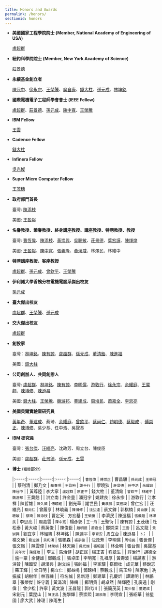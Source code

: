 ```yaml
---
title: Honors and Awards
permalink: /honors/
sectionid: honors
---
```

- **美國國家工程學院院士 (Member, National Academy of Engineering of USA)**

  [盧超群](/classmates/盧超群/)

- **紐約科學院院士 (Member, New York Academy of Science)**

  [莊景德](/classmates/莊景德/)

- **永續基金創立者**

  [陳冠中](/classmates/陳冠中/)、[徐永宗](/classmates/徐永宗/)、[王榮騰](/classmates/王榮騰/)、[吳自康](/classmates/吳自康/)、[錢大柱](/classmates/錢大柱)、[孫元成](/classmates/孫元成/)、[林坤銘](/classmates/林坤銘/)

- **國際電機電子工程師學會會士 (IEEE Fellow)**

  [盧超群](/classmates/盧超群/)、[莊景德](/classmates/莊景德/)、[孫元成](/classmates/孫元成/)、[陳中寬](/classmates/陳中寬/)、[王榮騰](/classmates/王榮騰/)

- **IBM Fellow**

  [王雲](/classmates/王雲/)

- **Cadence Fellow**

  [錢大柱](/classmates/錢大柱/)

- **Infinera Fellow**

  [吳光燦](/classmates/吳光燦/)

- **Super Micro Computer Fellow**

  [王茂穗](/classmates/王茂穗/)

- **政府部門首長**

  臺灣: [陳添枝](/classmates/陳添枝/)

  美國: [王盈裕](/classmates/王盈裕/)

- **名譽教授、榮譽教授、終身講座教授、講座教授、特聘教授、教授**

  臺灣: [曹恆偉](/classmates/曹恆偉)、[陳添枝](/classmates/陳添枝/)、[黃崇興](/classmates/黃崇興)、[吳聰敏](/classmates/吳聰敏)、[莊景德](/classmates/莊景德/)、[葉宏謨](/classmates/葉宏謨)、[陳煇煌](/classmates/陳煇煌)

  美國: [王盈裕](/classmates/王盈裕/)、[陳中寬](/classmates/陳中寬/)、[張義隆](/classmates/張義隆/)、[黃漢威](/classmates/黃漢威)、林澤民、林維中

- **特聘講座教授、客座教授**

  [盧超群](/classmates/盧超群/)、[孫元成](/classmates/孫元成/)、[曾欽平](/classmates/曾欽平/)、[王榮騰](/classmates/王榮騰/)

- **伊利諾大學香檳分校電機電腦系傑出校友**

  [孫元成](/classmates/孫元成/)

- **臺大傑出校友**

  [盧超群](/classmates/盧超群/)、[王榮騰](/classmates/王榮騰/)、[孫元成](/classmates/孫元成/)

- **交大傑出校友**

  [盧超群](/classmates/盧超群/)

- **創投家**

  臺灣：[林坤銘](/classmates/林坤銘/)、[陳有諒](/classmates/陳有諒/)、[盧超群](/classmates/盧超群/)、[孫元成](/classmates/孫元成/)、[董清銓](/classmates/董清銓/)、[陳進福](/classmates/陳進福/)

  美國：[錢大柱](/classmates/錢大柱)

- **公司創辦人、共同創辦人**

  臺灣: [盧超群](/classmates/盧超群/)、[林坤銘](/classmates/林坤銘/)、[陳有諒](/classmates/陳有諒/)、[李明儒](/classmates/李明儒/)、[游敦行](/classmates/游敦行/)、[徐永宗](/classmates/徐永宗/)、[余耀庭](/classmates/余耀庭/)、[王冀翹](/classmates/王冀翹/)、[陳博修](/classmates/陳博修)、[陳遜易](/classmates/陳遜易)

  美國: [錢大柱](/classmates/錢大柱)、[王榮騰](/classmates/王榮騰/)、[魏游邦](/classmates/魏游邦/)、[董建成](/classmates/董建成/)、[周培民](/classmates/周培民/)、[蕭嘉全](/classmates/蕭嘉全/)、[李思亮](/classmates/李思亮/)

- **美國貝爾實驗室研究員**

  [黃年奇](/classmates/黃年奇/)、[董建成](/classmates/董建成/)、蔡琦、[余耀庭](/classmates/余耀庭/)、[曾欽平](/classmates/曾欽平/)、[蔡尚仁](/classmates/蔡尚仁/)、[趙明德](/classmates/趙明德/)、[蔡毅成](/classmates/蔡毅成/) 、[傅崇正](/classmates/傅崇正/)、[陳博修](/classmates/陳博修/)、葉少基、任中浩、吳聲基

- **IBM 研究員**

  臺灣：[張台傑](/classmates/張台傑/)、[汪維亮](/classmates/汪維亮/)、沈政芳、周立台、陳俊臣

  美國：[盧超群](/classmates/盧超群/)、[莊景德](/classmates/莊景德/)、[孫元成](/classmates/孫元成/)、[王雲](/classmates/王雲/)

- **博士** (`粗體`部分)

  |:-----:|:-----:|:-----:|:-----:|:-----:|
  | `曹恆偉`	| `傅崇正`	| 曹昌騏	| `孫元成`	| `王榮冠`	|
  | 蔡利清	| 鄭乃文	| `華春明`	| `王盈裕`	| `謝千行`	|
  | 廖曉狄	| `莊景德`	| `任中浩`	| `余耀庭`	| `陳冠中`	|
  | 黃尊陸	| 李大寧	| `盧超群`	| `原正平`	| 錢大柱	|
  | 董清銓	| `曾欽平`	| `林維中`	| `魏游邦`	| 王冀翹	|
  | 洪立南	| 許金童	| 潘冠宇	| 姚建良	| 徐永宗	|
  | 游敦行	| 江孝祥	| 陳哲雄	| `陳久威`	| `傅曉維`	|
  | 劉光華	| 謝世民	| `黃漢威`	| `葉宏謨`	| 曾仁宏	|
  | 汪維亮	| `蔡尚仁`	| 曾履亨	| 林曉義	| `陳博修`	|
  | `沈弘達`	| 蔡文鐸	| 郭棋楠	| `吳自康`	| `吳聰敏`	|
  | `蔡琦`	| `陳添枝`	| 曹定天	| 方宏基	| `王榮騰`	|
  | 李濟民	| 陳進福	| `張義隆`	| `林澤民`	| 李思亮	|
  | 周嘉雲	| `陳中寬`	| 楊彥彰	| `王一飛`	| 王聖衍	|
  | 陳有諒	| 王茂穗	| 杜松泰	| 黃大峻	| 蔡英俊	|
  | 陳俊臣	| `趙明德`	| `蕭嘉全`	| 鄭崇深	| `王雲`	|
  | 呂文龍	| `黃崇興`	| 劉宜亨	| 林經緯	| 林坤銘	|
  | 陳達平	| `李育安`	| 周立台	| 陳遜易	| 卜冫		|
  | 楊文榮	| `劉立達`	| `黃和湧`	| 張麥森	| `張宗德`	|
  | 沈政芳	| 李明儒	| `周培民`	| 張世傑	| 張文嶺	|
  | 陳雲偉	| `林榮楨`	| 林天樂	| `吳光燦`	| `張昭國`	|
  | 林全明	| 張台傑	| 吳聲基	| `黃年奇`	| `陳煇煌`	|
  | 李文	| 馬治健	| 胡正民	| 楊正吉	| 程章生	|
  | 許治行	| 胡德全	| 施一粟	| 余健雄	| 鄧觀成	|
  | 張卓田	| 李明寬	| 孔祖厚	| 黃壽波	| 楊晟憲	|
  | 游洪贊	| 陳國安	| 胡漢興	| 謝文端	| 張帥福	|
  | 李家驤	| 搭爾杜	| 成元華	| 蔡銳志	| 蘇正輝	|
  | 曾日明	| 楊立仁	| 鄭益鳴	| 鄧錦相	| 蔡毅成	|
  | 馬玉坤	| 陳家勉	| 冼振威	| 胡樹年	| 林百練	|
  | 符名誠	| 呂新港	| 鄭建華	| 孔慶炘	| 譚建明	|
  | 林鵬舉	| 張榮傑	| 許守義	| 黃滿鴻	| 陳鶴		|
  | 鄭明貴	| 胡卓然	| 陳輝陸	| 孔慶遠	| 剛偉		|
  | 曾少松	| 許寧		| 黃文波	| 王昌龍	| 郭代川	|
  | 張簡茂英	| `葉少基`	| `董建成`	| 宋創元	| 葉昆山	|
  | `陳正昌`	| 施學輝	| 蔡崇熙	| `謝泉隆`	| 李明宜	|
  | 張紹華 | 翁星國 | 廖大武 | 陳理 | 陳雨生 |
